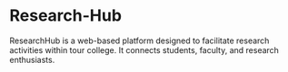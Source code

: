 # Research-Hub
ResearchHub is a web-based platform designed to facilitate research activities within tour college. It connects students, faculty, and research enthusiasts.
